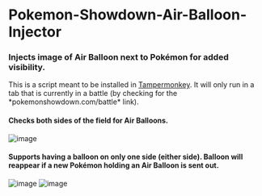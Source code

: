 # Pokemon-Showdown-Air-Balloon-Injector
### Injects image of Air Balloon next to Pokémon for added visibility.

This is a script meant to be installed in [Tampermonkey](https://www.tampermonkey.net/). It will only run in a tab that is currently in a battle  (by checking for the \*pokemonshowdown.com/battle\* link).


#### Checks both sides of the field for Air Balloons.

![image](https://user-images.githubusercontent.com/44344493/215305088-3785df7f-d284-413e-9964-091cad28f56d.png)

#### Supports having a balloon on only one side (either side). Balloon will reappear if a new Pokémon holding an Air Balloon is sent out.

![image](https://user-images.githubusercontent.com/44344493/215305102-a82b8f66-5d08-4eeb-9ec9-f7b37641d5d2.png)
![image](https://user-images.githubusercontent.com/44344493/215305109-e0180808-d9ed-4e6e-9d19-132a2065ccd6.png)
